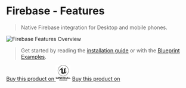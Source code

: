 
# Firebase - Features

>  Native Firebase integration for Desktop and mobile phones.

![Firebase Features Overview](https://cdn1.epicgames.com/ue/product/Screenshot/Slide2.PNG-1920x1080-159ca9b10cb2776eb016b999d15a9fc7.jpg)


> Get started by reading the [installation guide](/installation) or with the [Blueprint Examples](/components).

<div class="centered">
  <a class="ue-button" href="https://www.unrealengine.com/marketplace/en-US/product/firebase-features">Buy this product on <img width="40px" src="_images/buyueicon.png"/></a>
<a class="gumroad-button" href="https://pandoresmarketplace.gumroad.com/l/FirebaseFeatures?wanted=true">Buy this product on</a>
</div>
